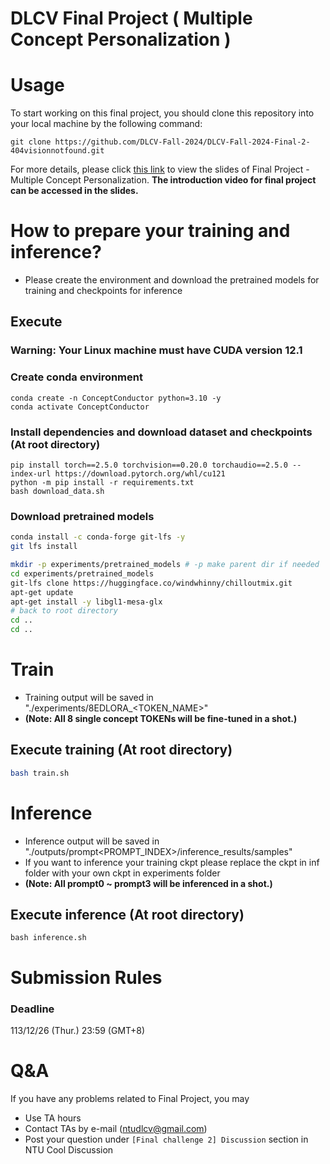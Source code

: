# DLCV Final Project ( Multiple Concept Personalization )

# Usage
To start working on this final project, you should clone this repository into your local machine by the following command:

    git clone https://github.com/DLCV-Fall-2024/DLCV-Fall-2024-Final-2-404visionnotfound.git



For more details, please click [this link](https://docs.google.com/presentation/d/1eeXx_dL0OgkDn9_lhXnimTHrE6OYvAiiVOBwo2CTVOQ/edit?usp=sharing) to view the slides of Final Project - Multiple Concept Personalization. **The introduction video for final project can be accessed in the slides.**


# How to prepare your training and inference?
* Please create the environment and download the pretrained models for training and checkpoints for inference

## Execute
### Warning: Your Linux machine must have CUDA version 12.1
### Create conda environment
```shell
conda create -n ConceptConductor python=3.10 -y
conda activate ConceptConductor
```
### Install dependencies and download dataset and checkpoints (At root directory)
```shell
pip install torch==2.5.0 torchvision==0.20.0 torchaudio==2.5.0 --index-url https://download.pytorch.org/whl/cu121
python -m pip install -r requirements.txt
bash download_data.sh
```
### Download pretrained models
```bash
conda install -c conda-forge git-lfs -y
git lfs install

mkdir -p experiments/pretrained_models # -p make parent dir if needed
cd experiments/pretrained_models
git-lfs clone https://huggingface.co/windwhinny/chilloutmix.git
apt-get update
apt-get install -y libgl1-mesa-glx
# back to root directory
cd ..
cd ..
```

# Train
* Training output will be saved in "./experiments/8EDLORA_<TOKEN_NAME>"
* **(Note: All 8 single concept TOKENs will be fine-tuned in a shot.)**
## Execute training (At root directory)
```bash
bash train.sh
```

# Inference
* Inference output will be saved in "./outputs/prompt<PROMPT_INDEX>/inference_results/samples"
* If you want to inference your training ckpt please replace the ckpt in inf folder with your own ckpt in experiments folder
* **(Note: All prompt0 ~ prompt3 will be inferenced in a shot.)**
## Execute inference (At root directory)
```shell script=
bash inference.sh
```

# Submission Rules
### Deadline
113/12/26 (Thur.) 23:59 (GMT+8)

# Q&A
If you have any problems related to Final Project, you may
- Use TA hours
- Contact TAs by e-mail ([ntudlcv@gmail.com](mailto:ntudlcv@gmail.com))
- Post your question under `[Final challenge 2] Discussion` section in NTU Cool Discussion

